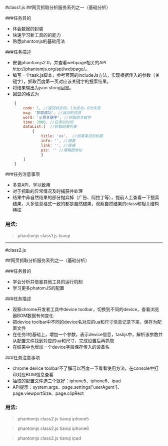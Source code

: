 #class1.js
##网页抓取分析服务系列之一（基础分析）


###任务目的
* 体会数据的封装
* 快速学习新工具的的能力
* 熟悉phantomjs的基础用法


###任务描述
* 安装phantomjs2.0，并查看webpage相关的API http://phantomjs.org/api/webpage/。
* 编写一个task.js脚本，参考官网的includeJs方法，实现根据传入的参数（关键字），抓取百度第一页对应该关键字的搜索结果。
* 将结果输出为json string回显。
* 回显的格式为

```javascript
	{
		code: 1, //返回状态码，1为成功，0为失败
		msg: '抓取成功', //返回的信息
		word: '示例关键字', //抓取的关键字
		time: 2000, //任务的时间
		dataList:[	//抓取结果列表
			{
				title: 'xx',  //结果条目的标题
				info: '', //摘要
				link: '', //链接			
				pic: '' //缩略图地址
				}
		]
	}
```	

###任务注意事项
* 多查API，学以致用
* 对于抓取的异常情况及时捕获并处理
* 结果中非自然结果的部分抛弃掉（广告、阿拉丁等），提前人工查看一下搜索结果，大多信息格式一致的都是自然结果，观察自然结果的class和相关结构特征

### 用法:

> phantomjs class1.js tianqi

---

#class2.js

##网页抓取分析服务系列之一（基础分析）


###任务目的
* 学会分析并借鉴其他工具的运行机制
* 学习更多phatomJS的配置


###任务描述
* 观察chrome开发者工具中device toolbar，切换到不同的device，查看浏览器BOM数据有何变化
* 把device toolbar中不同的device名对应的ua和尺寸信息记录下来，保存为配置文件
* 在任务1的基础上，增加一个参数，表示device信息，taskjs中，解析该参数并从配置文件找到对应的ua和尺寸，完成设置后再抓取
* 在结果中也增加一个device字段保存传入的设备名


###任务注意事项
* chrome device toolbar不了解可以百度一下看看使用方法，在console中打印对应BOM信息查看
* 抽取的配置文件选三个就好：iphone5、iphone6、ipad
* API提示：system.args、page.settings['userAgent']、page.viewportSize、page.clipRect

### 用法:

> phantomjs class2.js tianqi iphone5

> phantomjs class2.js tianqi iphone6

> phantomjs class2.js tianqi ipad
